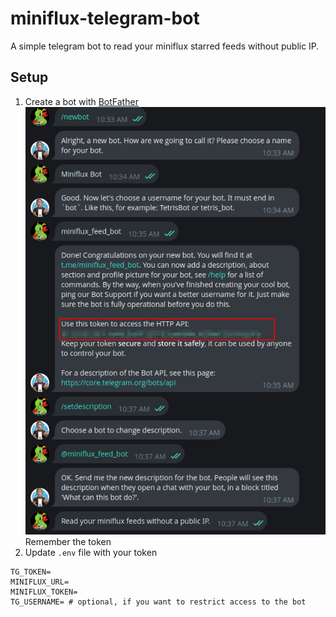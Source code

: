 # miniflux-telegram-bot
A simple telegram bot to read your miniflux starred feeds without public IP.
## Setup
1. Create a bot with [BotFather](https://t.me/botfather)
![img](./create_bot.png)
Remember the token
2. Update `.env` file with your token
```
TG_TOKEN=
MINIFLUX_URL=
MINIFLUX_TOKEN=
TG_USERNAME= # optional, if you want to restrict access to the bot
```

